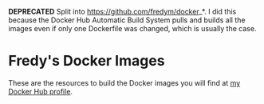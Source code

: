 **DEPRECATED** Split into https://github.com/fredym/docker_*. I did this because
the Docker Hub Automatic Build System pulls and builds all the images even if
only one Dockerfile was changed, which is usually the case.

Fredy's Docker Images
=====================

These are the resources to build the Docker images you will find at [my Docker
Hub profile](https://hub.docker.com/u/fredym/).
